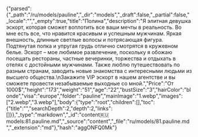 {"parsed":{"_path":"/ru/models/pauline","_dir":"models","_draft":false,"_partial":false,"_locale":"","_empty":true,"title":"Полина","description":"Я элитная девушка эскорт, которая сможет воплотить все ваши мечты в реальность. Во мне есть все, что нравится красивым и успешным мужчинам. Яркая внешность, длинные светлые волосы и потрясающая фигура. Подтянутая попка и упругая грудь отлично смотрятся в кружевном белье. Эскорт – мое любимое развлечение, поскольку я обожаю посещать рестораны, частные вечеринки, торжества и отдыхать в отелях с достойными мужчинами. Также люблю путешествовать по разным странам, заводить новые знакомства с интересными людьми из высшего общества.\nЗакажите VIP эскорт в нашем агентстве и вы сможете провести незабываемые выходные со мной.","Price":"От 1000$","height":"173","weight":"51","age":"22","bustSize":"3","hairColor":"blonde","visa":"europe","folder":"pauline","mainImage":"1.webp","images":["2.webp","3.webp"],"body":{"type":"root","children":[],"toc":{"title":"","searchDepth":2,"depth":2,"links":[]}},"_type":"markdown","_id":"content:ru:models:81.pauline.md","_source":"content","_file":"ru/models/81.pauline.md","_extension":"md"},"hash":"aggONFQ0Mk"}